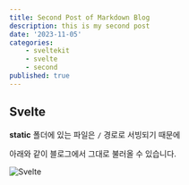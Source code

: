 ```yaml
---
title: Second Post of Markdown Blog
description: this is my second post
date: '2023-11-05'
categories:
    - sveltekit
    - svelte
    - second
published: true
---
```


## Svelte

**static** 폴더에 있는 파일은 `/` 경로로 서빙되기 때문에

아래와 같이 블로그에서 그대로 불러올 수 있습니다.

![Svelte](favicon.ico)
